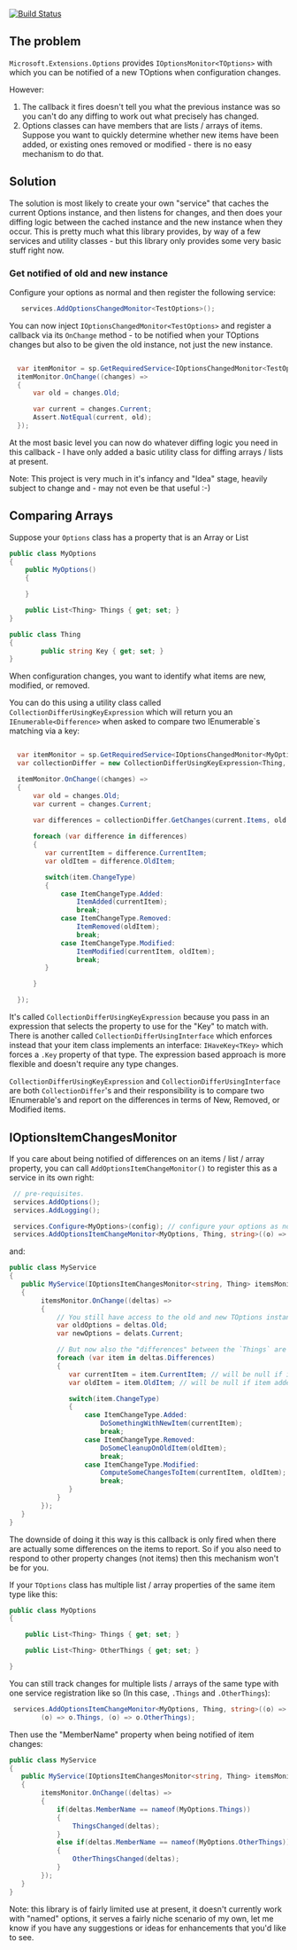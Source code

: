 [![Build Status](https://dev.azure.com/darrelltunnell/Public%20Projects/_apis/build/status/dazinator.Dazinator.Extensions.Options.ItemChanged?branchName=develop)](https://dev.azure.com/darrelltunnell/Public%20Projects/_build/latest?definitionId=14&branchName=develop)

## The problem

`Microsoft.Extensions.Options` provides `IOptionsMonitor<TOptions>` with which you can be notified of a new TOptions when configuration changes.

However:

1. The callback it fires doesn't tell you what the previous instance was so you can't do any diffing to work out what precisely has changed.
2. Options classes can have members that are lists / arrays of items. Suppose you want to quickly determine whether new items have been added, or existing ones removed or modified - there is no easy mechanism to do that.


## Solution

The solution is most likely to create your own "service" that caches the current Options instance, and then listens for changes, and then does your diffing logic between the cached instance and the new instance when they occur.
This is pretty much what this library provides, by way of a few services and utility classes - but this library only provides some very basic stuff right now.

### Get notified of old and new instance

Configure your options as normal and then register the following service:

```csharp
   services.AddOptionsChangedMonitor<TestOptions>();

```

You can now inject `IOptionsChangedMonitor<TestOptions>` and register a callback via its `OnChange` method - to be notified when your TOptions changes but also to be given the old instance, not just the new instance.
```csharp

  var itemMonitor = sp.GetRequiredService<IOptionsChangedMonitor<TestOptions>>(); // inject this
  itemMonitor.OnChange((changes) =>
  {                
      var old = changes.Old;

      var current = changes.Current;
      Assert.NotEqual(current, old);
  });


```

At the most basic level you can now do whatever diffing logic you need in this callback - I have only added a basic utility class for diffing arrays / lists at present.

Note: This project is very much in it's infancy and "Idea" stage, heavily subject to change and - may not even be that useful :-)

## Comparing Arrays

Suppose your `Options` class has a property that is an Array or List

```csharp
public class MyOptions
{
    public MyOptions()
    {

    }

    public List<Thing> Things { get; set; }
}

public class Thing 
{
        public string Key { get; set; }
}

```

When configuration changes, you want to identify what items are new, modified, or removed.

You can do this using a utility class called `CollectionDifferUsingKeyExpression` which will return
you an `IEnumerable<Difference>` when asked to compare two IEnumerable`s matching via a key:

```csharp

  var itemMonitor = sp.GetRequiredService<IOptionsChangedMonitor<MyOptions>>(); // inject this
  var collectionDiffer = new CollectionDifferUsingKeyExpression<Thing, string>(a => a.Key);

  itemMonitor.OnChange((changes) =>
  {                
      var old = changes.Old;
      var current = changes.Current;

      var differences = collectionDiffer.GetChanges(current.Items, old.Items).ToArray();    
      
      foreach (var difference in differences)
      {
         var currentItem = difference.CurrentItem;
         var oldItem = difference.OldItem;

         switch(item.ChangeType)
         {
             case ItemChangeType.Added:
                 ItemAdded(currentItem);
                 break;
             case ItemChangeType.Removed:
                 ItemRemoved(oldItem);
                 break;
             case ItemChangeType.Modified:
                 ItemModified(currentItem, oldItem);
                 break;
         }

      }

  });


```

It's called `CollectionDifferUsingKeyExpression` because you pass in an expression that selects the property to use for the "Key" to match with.
There is another called `CollectionDifferUsingInterface` which enforces instead that your item class implements an interface: `IHaveKey<TKey>` which forces a `.Key` property of that type.
The expression based approach is more flexible and doesn't require any type changes.

 `CollectionDifferUsingKeyExpression` and `CollectionDifferUsingInterface` are both `CollectionDiffer`'s and their responsibility is to compare two IEnumerable's and report on the differences in terms of New, Removed, or Modified items.

## IOptionsItemChangesMonitor

If you care about being notified of differences on an items / list / array property, you can call `AddOptionsItemChangeMonitor()` to register this as a service in its own right:


```csharp
 // pre-requisites.
 services.AddOptions();
 services.AddLogging();

 services.Configure<MyOptions>(config); // configure your options as normal.
 services.AddOptionsItemChangeMonitor<MyOptions, Thing, string>((o) => o.Key, (o) => o.Things);

```

and:

```csharp
public class MyService
{
   public MyService(IOptionsItemChangesMonitor<string, Thing> itemsMonitor)
   {
        itemsMonitor.OnChange((deltas) =>
        {
            // You still have access to the old and new TOptions instance here:
            var oldOptions = deltas.Old;
            var newOptions = delats.Current;

            // But now also the "differences" between the `Things` are available
            foreach (var item in deltas.Differences)
            {
               var currentItem = item.CurrentItem; // will be null if item removed.
               var oldItem = item.OldItem; // will be null if item added.

               switch(item.ChangeType)
               {
                   case ItemChangeType.Added:
                       DoSomethingWithNewItem(currentItem);
                       break;
                   case ItemChangeType.Removed:
                       DoSomeCleanupOnOldItem(oldItem);
                       break;
                   case ItemChangeType.Modified:
                       ComputeSomeChangesToItem(currentItem, oldItem);
                       break;
               }
            }            
        });
   }
}
```

The downside of doing it this way is this callback is only fired when there are actually some differences on the items to report.
So if you also need to respond to other property changes (not items) then this mechanism won't be for you.

If your `TOptions` class has multiple list / array properties of the same item type like this:

```csharp
public class MyOptions
{

    public List<Thing> Things { get; set; }

    public List<Thing> OtherThings { get; set; } 

}

```

You can still track changes for multiple lists / arrays of the same type with one service registration like so (In this case, `.Things` and `.OtherThings`):

```csharp
 services.AddOptionsItemChangeMonitor<MyOptions, Thing, string>((o) => o.Key,
        (o) => o.Things, (o) => o.OtherThings);

```

Then use the "MemberName" property when being notified of item changes:

```csharp
public class MyService
{
   public MyService(IOptionsItemChangesMonitor<string, Thing> itemsMonitor)
   {
        itemsMonitor.OnChange((deltas) =>
        {
            if(deltas.MemberName == nameof(MyOptions.Things))
            {
                ThingsChanged(deltas);
            }
            else if(deltas.MemberName == nameof(MyOptions.OtherThings))
            {
                OtherThingsChanged(deltas);
            }           
        });
   }
}
```

Note: this library is of fairly limited use at present, it doesn't currently work with "named" options, it serves a fairly niche scenario of my own, let me know if you have any suggestions or ideas for enhancements that you'd like to see.

